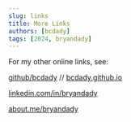 ```yaml
---
slug: links
title: More Links
authors: [bcdady]
tags: [2024, bryandady]
---
```


For my other online links, see:

[github/bcdady](https://github.com/bcdady) // [bcdady.github.io](https://bcdady.github.io/)

[linkedin.com/in/bryandady](https://www.linkedin.com/in/bryandady)

[about.me/bryandady](https://about.me/bryandady)
